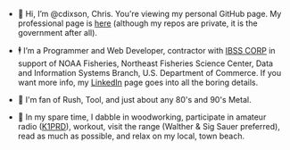 - :wave: Hi, I’m @cdixson, Chris. You're viewing my personal GitHub page. My professional page is [here](https://github.com/cdixson1) (although my repos are private, it is the government after all).

- :business_suit_levitating: I’m a Programmer and Web Developer, contractor with [IBSS CORP](https://www.ibsscorp.com/) in support of NOAA Fisheries, Northeast Fisheries Science Center, Data and Information Systems Branch,  U.S. Department of Commerce. If you want more info, my [LinkedIn](https://www.linkedin.com/in/cdixson/) page goes into all the boring details.

- :guitar: I'm fan of Rush, Tool, and just about any 80's and 90's Metal.

- :toolbox: In my spare time, I dabble in woodworking, participate in amateur radio ([K1PRD](https://www.qrz.com/db/K1PRD)), workout, visit the range (Walther & Sig Sauer preferred), read as much as possible, and relax on my local, town beach.


<!---
CDixson1/CDixson1 is a ✨ special ✨ repository because its `README.md` (this file) appears on your GitHub profile.
You can click the Preview link to take a look at your changes.
--->
